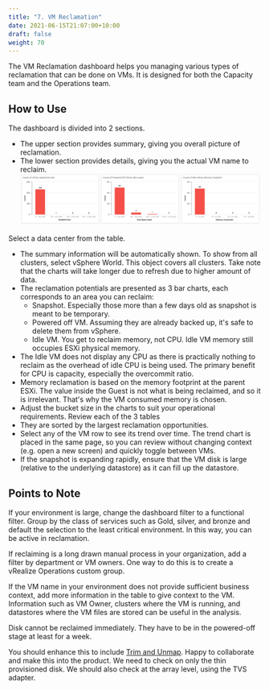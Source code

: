 ```yaml
---
title: "7. VM Reclamation"
date: 2021-06-15T21:07:00+10:00
draft: false
weight: 70
---
```


The VM Reclamation dashboard helps you managing various types of reclamation that can be done on VMs. It is designed for both the Capacity team and the Operations team.

## How to Use

The dashboard is divided into 2 sections.

- The upper section provides summary, giving you overall picture of reclamation.
- The lower section provides details, giving you the actual VM name to reclaim.
![VM storage waste](3.3.7-fig-1.png)

Select a data center from the table.

- The summary information will be automatically shown. To show from all clusters, select vSphere World. This object covers all clusters. Take note that the charts will take longer due to refresh due to higher amount of data.
- The reclamation potentials are presented as 3 bar charts, each corresponds to an area you can reclaim:
  - Snapshot. Especially those more than a few days old as snapshot is meant to be temporary.
  - Powered off VM. Assuming they are already backed up, it's safe to delete them from vSphere.
  - Idle VM. You get to reclaim memory, not CPU. Idle VM memory still occupies ESXi physical memory.
- The Idle VM does not display any CPU as there is practically nothing to reclaim as the overhead of idle CPU is being used. The primary benefit for CPU is capacity, especially the overcommit ratio.
- Memory reclamation is based on the memory footprint at the parent ESXi. The value inside the Guest is not what is being reclaimed, and so it is irrelevant. That's why the VM consumed memory is chosen.
- Adjust the bucket size in the charts to suit your operational requirements.
Review each of the 3 tables
- They are sorted by the largest reclamation opportunities.
- Select any of the VM row to see its trend over time. The trend chart is placed in the same page, so you can review without changing context (e.g. open a new screen) and quickly toggle between VMs.
- If the snapshot is expanding rapidly, ensure that the VM disk is large (relative to the underlying datastore) as it can fill up the datastore.

## Points to Note

If your environment is large, change the dashboard filter to a functional filter. Group by the class of services such as Gold, silver, and bronze and default the selection to the least critical environment. In this way, you can be active in reclamation.

If reclaiming is a long drawn manual process in your organization, add a filter by department or VM owners. One way to do this is to create a vRealize Operations custom group.

If the VM name in your environment does not provide sufficient business context, add more information in the table to give context to the VM. Information such as VM Owner, clusters where the VM is running, and datastores where the VM files are stored can be useful in the analysis.

Disk cannot be reclaimed immediately. They have to be in the powered-off stage at least for a week.

You should enhance this to include [Trim and Unmap](https://en.wikipedia.org/wiki/Trim_(computing)). Happy to collaborate and make this into the product. We need to check on only the thin provisioned disk. We should also check at the array level, using the TVS adapter.